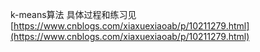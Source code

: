 k-means算法
具体过程和练习见 [https://www.cnblogs.com/xiaxuexiaoab/p/10211279.html](https://www.cnblogs.com/xiaxuexiaoab/p/10211279.html)
